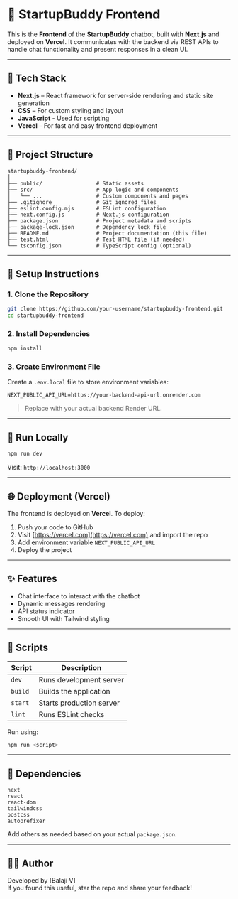 # 🚀 StartupBuddy Frontend

This is the **Frontend** of the **StartupBuddy** chatbot, built with **Next.js** and deployed on **Vercel**. It communicates with the backend via REST APIs to handle chat functionality and present responses in a clean UI.

---

## 💠 Tech Stack

- **Next.js** – React framework for server-side rendering and static site generation  
- **CSS** – For custom styling and layout  
- **JavaScript** - Used for scripting  
- **Vercel** – For fast and easy frontend deployment  

---

## 📁 Project Structure

```
startupbuddy-frontend/
│
├── public/                 # Static assets
├── src/                    # App logic and components
│   └── ...                 # Custom components and pages
├── .gitignore              # Git ignored files
├── eslint.config.mjs       # ESLint configuration
├── next.config.js          # Next.js configuration
├── package.json            # Project metadata and scripts
├── package-lock.json       # Dependency lock file
├── README.md               # Project documentation (this file)
├── test.html               # Test HTML file (if needed)
└── tsconfig.json           # TypeScript config (optional)
```

---

## 🔧 Setup Instructions

### 1. Clone the Repository

```bash
git clone https://github.com/your-username/startupbuddy-frontend.git
cd startupbuddy-frontend
```

### 2. Install Dependencies

```bash
npm install
```

### 3. Create Environment File

Create a `.env.local` file to store environment variables:

```
NEXT_PUBLIC_API_URL=https://your-backend-api-url.onrender.com
```

> Replace with your actual backend Render URL.

---

## 🚀 Run Locally

```bash
npm run dev
```

Visit: `http://localhost:3000`

---

## 🌐 Deployment (Vercel)

The frontend is deployed on **Vercel**. To deploy:

1. Push your code to GitHub
2. Visit [https://vercel.com](https://vercel.com) and import the repo
3. Add environment variable `NEXT_PUBLIC_API_URL`
4. Deploy the project

---

## ✨ Features

- Chat interface to interact with the chatbot
- Dynamic messages rendering
- API status indicator
- Smooth UI with Tailwind styling

---

## 📃 Scripts

| Script       | Description                |
|--------------|----------------------------|
| `dev`        | Runs development server    |
| `build`      | Builds the application     |
| `start`      | Starts production server   |
| `lint`       | Runs ESLint checks         |

Run using:
```bash
npm run <script>
```

---

## 📆 Dependencies

```
next
react
react-dom
tailwindcss
postcss
autoprefixer
```

Add others as needed based on your actual `package.json`.

---

## 👨‍💼 Author

Developed by [Balaji V]  
If you found this useful, star the repo and share your feedback!

